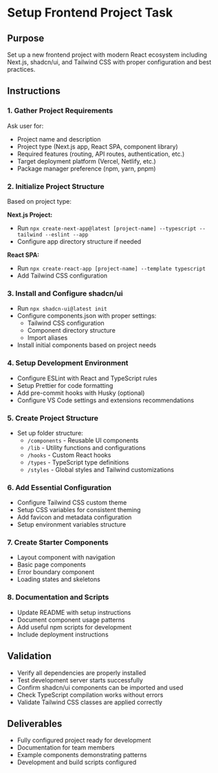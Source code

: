 # Setup Frontend Project Task

## Purpose

Set up a new frontend project with modern React ecosystem including Next.js, shadcn/ui, and Tailwind CSS with proper configuration and best practices.

## Instructions

### 1. Gather Project Requirements

Ask user for:
- Project name and description
- Project type (Next.js app, React SPA, component library)
- Required features (routing, API routes, authentication, etc.)
- Target deployment platform (Vercel, Netlify, etc.)
- Package manager preference (npm, yarn, pnpm)

### 2. Initialize Project Structure

Based on project type:

**Next.js Project:**
- Run `npx create-next-app@latest [project-name] --typescript --tailwind --eslint --app`
- Configure app directory structure if needed

**React SPA:**
- Run `npx create-react-app [project-name] --template typescript`
- Add Tailwind CSS configuration

### 3. Install and Configure shadcn/ui

- Run `npx shadcn-ui@latest init`
- Configure components.json with proper settings:
  - Tailwind CSS configuration
  - Component directory structure
  - Import aliases
- Install initial components based on project needs

### 4. Setup Development Environment

- Configure ESLint with React and TypeScript rules
- Setup Prettier for code formatting
- Add pre-commit hooks with Husky (optional)
- Configure VS Code settings and extensions recommendations

### 5. Create Project Structure

- Set up folder structure:
  - `/components` - Reusable UI components
  - `/lib` - Utility functions and configurations
  - `/hooks` - Custom React hooks
  - `/types` - TypeScript type definitions
  - `/styles` - Global styles and Tailwind customizations

### 6. Add Essential Configuration

- Configure Tailwind CSS custom theme
- Setup CSS variables for consistent theming
- Add favicon and metadata configuration
- Setup environment variables structure

### 7. Create Starter Components

- Layout component with navigation
- Basic page components
- Error boundary component
- Loading states and skeletons

### 8. Documentation and Scripts

- Update README with setup instructions
- Document component usage patterns
- Add useful npm scripts for development
- Include deployment instructions

## Validation

- Verify all dependencies are properly installed
- Test development server starts successfully
- Confirm shadcn/ui components can be imported and used
- Check TypeScript compilation works without errors
- Validate Tailwind CSS classes are applied correctly

## Deliverables

- Fully configured project ready for development
- Documentation for team members
- Example components demonstrating patterns
- Development and build scripts configured